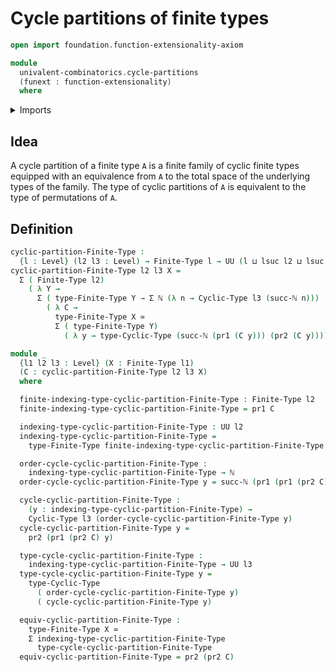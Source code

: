 # Cycle partitions of finite types

```agda
open import foundation.function-extensionality-axiom

module
  univalent-combinatorics.cycle-partitions
  (funext : function-extensionality)
  where
```

<details><summary>Imports</summary>

```agda
open import elementary-number-theory.natural-numbers

open import foundation.dependent-pair-types
open import foundation.equivalences funext
open import foundation.universe-levels

open import univalent-combinatorics.cyclic-finite-types funext
open import univalent-combinatorics.finite-types funext
```

</details>

## Idea

A cycle partition of a finite type `A` is a finite family of cyclic finite types
equipped with an equivalence from `A` to the total space of the underlying types
of the family. The type of cyclic partitions of `A` is equivalent to the type of
permutations of `A`.

## Definition

```agda
cyclic-partition-Finite-Type :
  {l : Level} (l2 l3 : Level) → Finite-Type l → UU (l ⊔ lsuc l2 ⊔ lsuc l3)
cyclic-partition-Finite-Type l2 l3 X =
  Σ ( Finite-Type l2)
    ( λ Y →
      Σ ( type-Finite-Type Y → Σ ℕ (λ n → Cyclic-Type l3 (succ-ℕ n)))
        ( λ C →
          type-Finite-Type X ≃
          Σ ( type-Finite-Type Y)
            ( λ y → type-Cyclic-Type (succ-ℕ (pr1 (C y))) (pr2 (C y)))))

module _
  {l1 l2 l3 : Level} (X : Finite-Type l1)
  (C : cyclic-partition-Finite-Type l2 l3 X)
  where

  finite-indexing-type-cyclic-partition-Finite-Type : Finite-Type l2
  finite-indexing-type-cyclic-partition-Finite-Type = pr1 C

  indexing-type-cyclic-partition-Finite-Type : UU l2
  indexing-type-cyclic-partition-Finite-Type =
    type-Finite-Type finite-indexing-type-cyclic-partition-Finite-Type

  order-cycle-cyclic-partition-Finite-Type :
    indexing-type-cyclic-partition-Finite-Type → ℕ
  order-cycle-cyclic-partition-Finite-Type y = succ-ℕ (pr1 (pr1 (pr2 C) y))

  cycle-cyclic-partition-Finite-Type :
    (y : indexing-type-cyclic-partition-Finite-Type) →
    Cyclic-Type l3 (order-cycle-cyclic-partition-Finite-Type y)
  cycle-cyclic-partition-Finite-Type y =
    pr2 (pr1 (pr2 C) y)

  type-cycle-cyclic-partition-Finite-Type :
    indexing-type-cyclic-partition-Finite-Type → UU l3
  type-cycle-cyclic-partition-Finite-Type y =
    type-Cyclic-Type
      ( order-cycle-cyclic-partition-Finite-Type y)
      ( cycle-cyclic-partition-Finite-Type y)

  equiv-cyclic-partition-Finite-Type :
    type-Finite-Type X ≃
    Σ indexing-type-cyclic-partition-Finite-Type
      type-cycle-cyclic-partition-Finite-Type
  equiv-cyclic-partition-Finite-Type = pr2 (pr2 C)
```
